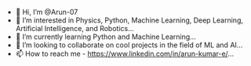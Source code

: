 - 👋 Hi, I’m @Arun-07
- 👀 I’m interested in Physics, Python, Machine Learning, Deep Learning, Artificial Intelligence, and Robotics...
- 🌱 I’m currently learning Python and Machine Learning...
- 💞️ I’m looking to collaborate on cool projects in the field of ML and AI...
- 📫 How to reach me - https://www.linkedin.com/in/arun-kumar-e/...

<!---
Arun-07/Arun-07 is a ✨ special ✨ repository because its `README.md` (this file) appears on your GitHub profile.
You can click the Preview link to take a look at your changes.
--->

